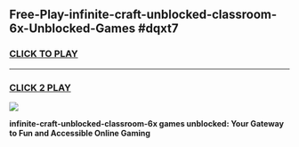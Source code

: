 
## Free-Play-infinite-craft-unblocked-classroom-6x-Unblocked-Games #dqxt7
<h3>
<a href="https://news.freeplayer.one?title=infinite-craft-unblocked-classroom-6x&ref=8M">CLICK TO PLAY</a></h3>
<hr>

<h3>
<a href="https://news.freeplayer.one?title=infinite-craft-unblocked-classroom-6x&ref=8M">CLICK 2 PLAY</a>
  
</h3>

<a href="https://news.freeplayer.one?title=infinite-craft-unblocked-classroom-6x&ref=8M"><img src="https://clearcache.store/games.png"></a>


**infinite-craft-unblocked-classroom-6x games unblocked: Your Gateway to Fun and Accessible Online Gaming**
